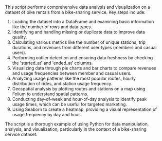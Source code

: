 This script performs comprehensive data analysis and visualization on a dataset of bike rentals from a bike-sharing service. 
Key steps include:
1. Loading the dataset into a DataFrame and examining basic information like the number of rows and data types.
2. Identifying and handling missing or duplicate data to improve data quality.
3. Calculating various metrics like the number of unique stations, trip durations, and revenues from different user types (members and casual users).
4. Performing outlier detection and ensuring data freshness by checking the 'started_at' and 'ended_at' columns.
5. Visualizing data through pie charts and bar charts to compare revenues and usage frequencies between member and casual users.
6. Analyzing usage patterns like the most popular routes, hourly distribution of rides, and station usage frequency.
7. Geospatial analysis by plotting routes and stations on a map using Folium to understand spatial patterns.
8. Conducting day-of-week and hour-of-day analysis to identify peak usage times, which can be useful for targeted marketing.
9. Using Seaborn to create a heatmap, providing a visual representation of usage frequency by day and hour.

The script is a thorough example of using Python for data manipulation, analysis, and visualization, particularly in the context of a bike-sharing service dataset.
